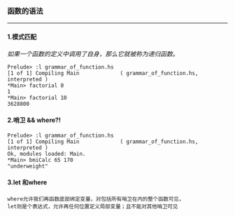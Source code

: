 ### 函数的语法
***

#### 1.模式匹配

*如果一个函数的定义中调用了自身，那么它就被称为递归函数。*

```
Prelude> :l grammar_of_function.hs 
[1 of 1] Compiling Main             ( grammar_of_function.hs, interpreted )
*Main> factorial 0
1
*Main> factorial 10
3628800
```

#### 2.哨卫 && where?!

```
Prelude> :l grammar_of_function.hs
[1 of 1] Compiling Main             ( grammar_of_function.hs, interpreted )
Ok, modules loaded: Main.
*Main> bmiCalc 65 170
"underweight"
```

#### 3.let 和where

```
where允许我们再函数底部绑定变量，对包括所有哨卫在内的整个函数可见，
let则是个表达式，允许再任何位置定义局部变量；且不能对其他哨卫可见
```